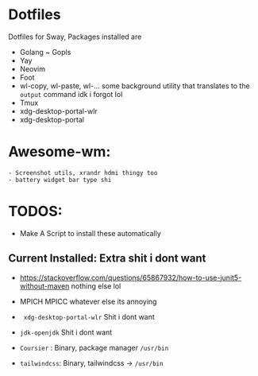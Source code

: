 # Dotfiles
Dotfiles for Sway, Packages installed are

- Golang ~ Gopls
- Yay
- Neovim
- Foot 
- wl-copy, wl-paste, wl-... some background utility that translates to the `output` command idk i forgot lol
- Tmux
- xdg-desktop-portal-wlr
- xdg-desktop-portal


# Awesome-wm:
    - Screenshot utils, xrandr hdmi thingy too
    - battery widget bar type shi


# TODOS:
- Make A Script to install these automatically

## Current Installed: Extra shit i dont want

- https://stackoverflow.com/questions/65867932/how-to-use-junit5-without-maven nothing else lol

- MPICH MPICC whatever else its annoying
- ` xdg-desktop-portal-wlr` Shit i dont want
- `jdk-openjdk` Shit i dont want
- `Coursier` : Binary, package manager `/usr/bin`
- `tailwindcss`: Binary, tailwindcss -> `/usr/bin`


